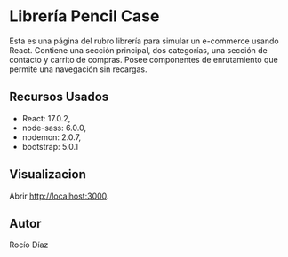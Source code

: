 # Librería Pencil Case

Esta es una página del rubro librería para simular un e-commerce usando React. 
Contiene una sección principal, dos categorías, una sección de contacto y carrito de compras.
Posee componentes de enrutamiento que permite una navegación sin recargas.

## Recursos Usados

* React: 17.0.2,
* node-sass: 6.0.0,
* nodemon: 2.0.7,
* bootstrap: 5.0.1

## Visualizacion
Abrir [http://localhost:3000](http://localhost:3000).

## Autor

Rocío Díaz 


